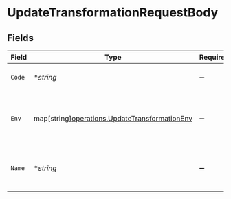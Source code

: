 # UpdateTransformationRequestBody


## Fields

| Field                                                                                               | Type                                                                                                | Required                                                                                            | Description                                                                                         |
| --------------------------------------------------------------------------------------------------- | --------------------------------------------------------------------------------------------------- | --------------------------------------------------------------------------------------------------- | --------------------------------------------------------------------------------------------------- |
| `Code`                                                                                              | **string*                                                                                           | :heavy_minus_sign:                                                                                  | JavaScript code to be executed                                                                      |
| `Env`                                                                                               | map[string][operations.UpdateTransformationEnv](../../models/operations/updatetransformationenv.md) | :heavy_minus_sign:                                                                                  | Key-value environment variables to be passed to the transformation                                  |
| `Name`                                                                                              | **string*                                                                                           | :heavy_minus_sign:                                                                                  | A unique, human-friendly name for the transformation                                                |